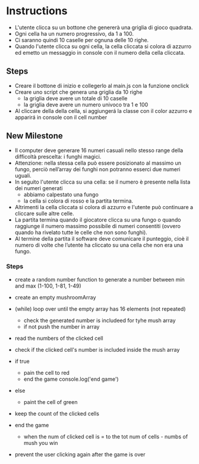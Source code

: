 # Instructions
- L'utente clicca su un bottone che genererà una griglia di gioco quadrata.
- Ogni cella ha un numero progressivo, da 1 a 100.
- Ci saranno quindi 10 caselle per ognuna delle 10 righe.
- Quando l'utente clicca su ogni cella, la cella cliccata si colora di azzurro ed emetto un messaggio in console con il numero della cella cliccata.

## Steps
- Creare il bottone di inizio e collegerlo al main.js con la funzione onclick
- Creare uno script che genera una griglia da 10 righe 
    - la griglia deve avere un totale di 10 caselle
    - la griglia deve avere un numero univoco tra 1 e 100
- Al cliccare della della cella, si aggiungerá la classe con il color azzurro e apparirá in console con il cell number

## New Milestone
- Il computer deve generare 16 numeri casuali nello stesso range della difficoltà prescelta: i funghi magici.
- Attenzione: nella stessa cella può essere posizionato al massimo un fungo, perciò nell’array dei funghi non potranno esserci due numeri uguali.
- In seguito l'utente clicca su una cella: se il numero è presente nella lista dei numeri generati
    - abbiamo calpestato una fungo
    - la cella si colora di rosso e la partita termina.
- Altrimenti la cella cliccata si colora di azzurro e l'utente può continuare a cliccare sulle altre celle.
- La partita termina quando il giocatore clicca su una fungo o quando raggiunge il numero massimo possibile di numeri consentiti (ovvero quando ha rivelato tutte le celle che non sono funghi).
- Al termine della partita il software deve comunicare il punteggio, cioè il numero di volte che l’utente ha cliccato su una cella che non era una fungo.


### Steps
- create a random number function to generate a number between min and max (1-100, 1-81, 1-49)

- create an empty mushroomArray

- (while) loop over until the empty array has 16 elements (not repeated)
    - check the generated number is includeed for tyhe mush array
    - if not push the number in array

- read the numbers of the clicked cell

- check if the clicked cell's number is included inside the mush array

- if true 
    - pain the cell to red
    - end the game console.log('end game')
- else
    - paint the cell of green

- keep the count of the clicked cells

- end the game
    - when the num of clicked cell is = to the tot num of cells - numbs of mush you win

- prevent the user clicking again after the game is over